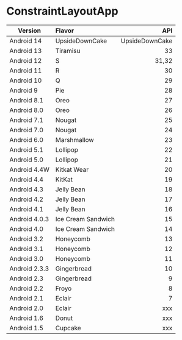 # ConstraintLayoutApp

| Version | Flavor | API
| --- | :-- | --: |
| Android 14 | UpsideDownCake | UpsideDownCake |
| Android 13 | Tiramisu | 33 |
| Android 12 | S | 31,32 |
| Android 11 | R | 30 |
| Android 10 | Q | 29 |
| Android 9 | Pie | 28 |
| Android 8.1 | Oreo | 27 |
| Android 8.0 | Oreo | 26 |
| Android 7.1 | Nougat | 25 |
| Android 7.0 | Nougat | 24 |
| Android 6.0 | Marshmallow | 23 |
| Android 5.1 | Lollipop | 22 |
| Android 5.0 | Lollipop | 21 |
| Android 4.4W | Kitkat Wear | 20 |
| Android 4.4 | KitKat | 19 |
| Android 4.3 | Jelly Bean | 18 |
| Android 4.2 | Jelly Bean | 17 |
| Android 4.1 | Jelly Bean | 16 |
| Android 4.0.3 | Ice Cream Sandwich | 15 |
| Android 4.0 | Ice Cream Sandwich | 14 |
| Android 3.2 | Honeycomb | 13 |
| Android 3.1 | Honeycomb | 12 |
| Android 3.0 | Honeycomb | 11 |
| Android 2.3.3 | Gingerbread | 10 |
| Android 2.3 | Gingerbread | 9 |
| Android 2.2 | Froyo | 8 |
| Android 2.1 | Eclair | 7 |
| Android 2.0 | Eclair | xxx |
| Android 1.6 | Donut | xxx |
| Android 1.5 | Cupcake | xxx |
